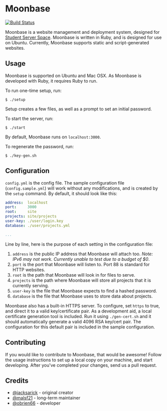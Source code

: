 # Moonbase

[![Build Status](https://travis-ci.org/studentserverspace/moonbase.svg?branch=master)](https://travis-ci.org/studentserverspace/moonbase)

Moonbase is a website management and deployment system, designed for [Student Server Space](https://github.com/studentserverspace/). Moonbase is written in Ruby, and is designed for use on Ubuntu. Currently, Moonbase supports static and script-generated websites.

## Usage

Moonbase is supported on Ubuntu and Mac OSX. As Moonbase is developed with Ruby, it requires Ruby to run.

To run one-time setup, run:

```
$ ./setup
```

Setup creates a few files, as well as a prompt to set an initial password.

To start the server, run:

```
$ ./start
```

By default, Moonbase runs on `localhost:3000`.


To regenerate the password, run:

```
$ ./key-gen.sh
```

## Configuration

`config.yml` is the config file. The sample configuration file (`config.sample.yml`) will work without any modifications, and is created by the `setup` command. By default, it should look like this:

```yaml
address:  localhost
port:     3000
root:     site
projects: site/projects
user-key: ./user/login.key
database: ./user/projects.yml

...
```

Line by line, here is the purpose of each setting in the configuration file:

1. `address` is the public IP address that Moonbase will attach too. *Note: IPv6 may not work. Currently unable to test due to a budget of $0*.
2. `port` is the port that Moonbase will listen to. Port 88 is standard for HTTP websites. 
3. `root` is the path that Moonbase will look in for files to serve.
4. `projects` is the path where Moonbase will store all projects that it is currently serving.
5. `user-key` is the file that Moonbase expects to find a hashed password.
6. `database` is the file that Moonbase uses to store data about projects.

Moonbase also has a built-in HTTPS server. To configure, set `https` to true, and direct it to a valid key/certificate pair. As a development aid, a local certificate generation tool is included. Run it using `./gen-cert.sh` and it should automatically generate a valid 4096 RSA key/cert pair. The configuration for this default pair is included in the sample configuration.

## Contributing

If you would like to contribute to Moonbase, that would be awesome! Follow the usage instructions to set up a local copy on your machine, and start developing. After you've completed your changes, send us a pull request.

## Credits
* [@jacksarick](https://github.com/jacksarick/) - original creator
* [@malsf21](https://github.com/malsf21/) - long-term maintainer
* [@obrien66](https://github.com/obrien66) - developer
